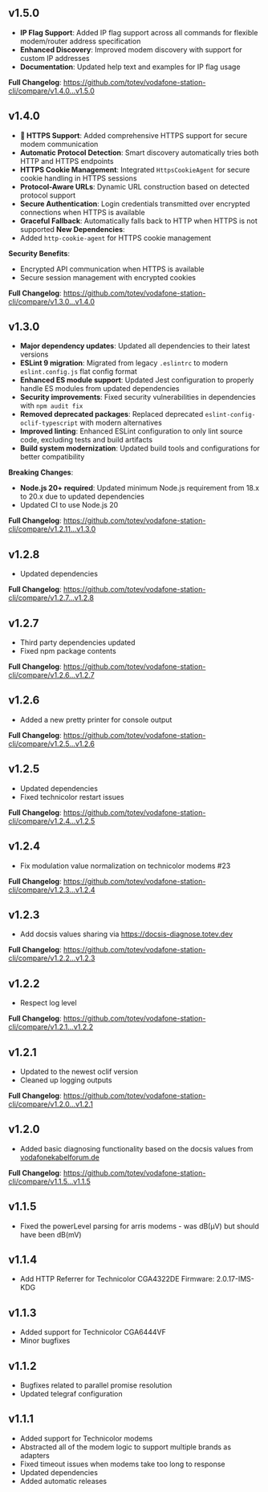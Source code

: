 v1.5.0
---
- **IP Flag Support**: Added IP flag support across all commands for flexible modem/router address specification
- **Enhanced Discovery**: Improved modem discovery with support for custom IP addresses
- **Documentation**: Updated help text and examples for IP flag usage

**Full Changelog**: https://github.com/totev/vodafone-station-cli/compare/v1.4.0...v1.5.0

v1.4.0
---
- **🔐 HTTPS Support**: Added comprehensive HTTPS support for secure modem communication
- **Automatic Protocol Detection**: Smart discovery automatically tries both HTTP and HTTPS endpoints
- **HTTPS Cookie Management**: Integrated `HttpsCookieAgent` for secure cookie handling in HTTPS sessions
- **Protocol-Aware URLs**: Dynamic URL construction based on detected protocol support
- **Secure Authentication**: Login credentials transmitted over encrypted connections when HTTPS is available
- **Graceful Fallback**: Automatically falls back to HTTP when HTTPS is not supported
**New Dependencies**:
- Added `http-cookie-agent` for HTTPS cookie management

**Security Benefits**:
- Encrypted API communication when HTTPS is available
- Secure session management with encrypted cookies

**Full Changelog**: https://github.com/totev/vodafone-station-cli/compare/v1.3.0...v1.4.0

v1.3.0
---
- **Major dependency updates**: Updated all dependencies to their latest versions
- **ESLint 9 migration**: Migrated from legacy `.eslintrc` to modern `eslint.config.js` flat config format
- **Enhanced ES module support**: Updated Jest configuration to properly handle ES modules from updated dependencies
- **Security improvements**: Fixed security vulnerabilities in dependencies with `npm audit fix`
- **Removed deprecated packages**: Replaced deprecated `eslint-config-oclif-typescript` with modern alternatives
- **Improved linting**: Enhanced ESLint configuration to only lint source code, excluding tests and build artifacts
- **Build system modernization**: Updated build tools and configurations for better compatibility

**Breaking Changes**: 
- **Node.js 20+ required**: Updated minimum Node.js requirement from 18.x to 20.x due to updated dependencies
- Updated CI to use Node.js 20

**Full Changelog**: https://github.com/totev/vodafone-station-cli/compare/v1.2.11...v1.3.0

v1.2.8
---
- Updated dependencies

**Full Changelog**: https://github.com/totev/vodafone-station-cli/compare/v1.2.7...v1.2.8

v1.2.7
---
- Third party dependencies updated
- Fixed npm package contents

**Full Changelog**: https://github.com/totev/vodafone-station-cli/compare/v1.2.6...v1.2.7

v1.2.6
---
- Added a new pretty printer for console output

**Full Changelog**: https://github.com/totev/vodafone-station-cli/compare/v1.2.5...v1.2.6

v1.2.5
---
- Updated dependencies
- Fixed technicolor restart issues

**Full Changelog**: https://github.com/totev/vodafone-station-cli/compare/v1.2.4...v1.2.5

v1.2.4
---
- Fix modulation value normalization on technicolor modems #23

**Full Changelog**: https://github.com/totev/vodafone-station-cli/compare/v1.2.3...v1.2.4

v1.2.3
---
- Add docsis values sharing via https://docsis-diagnose.totev.dev

**Full Changelog**: https://github.com/totev/vodafone-station-cli/compare/v1.2.2...v1.2.3

v1.2.2
---
- Respect log level

**Full Changelog**: https://github.com/totev/vodafone-station-cli/compare/v1.2.1...v1.2.2

v1.2.1
---
- Updated to the newest oclif version
- Cleaned up logging outputs

**Full Changelog**: https://github.com/totev/vodafone-station-cli/compare/v1.2.0...v1.2.1

v1.2.0
---
- Added basic diagnosing functionality based on the docsis values from [vodafonekabelforum.de](https://www.vodafonekabelforum.de/viewtopic.php?t=32353)

**Full Changelog**: https://github.com/totev/vodafone-station-cli/compare/v1.1.5...v1.1.5

v1.1.5
---
- Fixed the powerLevel parsing for arris modems - was dB(μV) but should have been dB(mV)

v1.1.4
---
- Add HTTP Referrer for Technicolor CGA4322DE Firmware: 2.0.17-IMS-KDG

v1.1.3
---
- Added support for Technicolor CGA6444VF
- Minor bugfixes
 
v1.1.2
---
- Bugfixes related to parallel promise resolution
- Updated telegraf configuration

v1.1.1
---
- Added support for Technicolor modems
- Abstracted all of the modem logic to support multiple brands as adapters
- Fixed timeout issues when modems take too long to response
- Updated dependencies
- Added automatic releases
